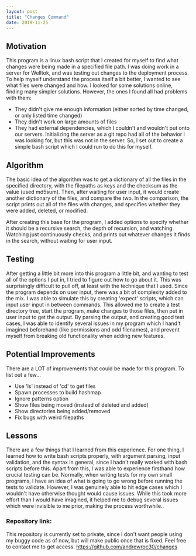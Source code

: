 ```yaml
---
layout: post
title: "Changes Command"
date: 2019-11-25
---
```


## Motivation

This program is a linux bash script that I created for myself to find what changes were being made in a specified file path.  I was doing work in a server for Welltok, and was testing out changes to the deployment process.  To help myself understand the process itself a bit better, I wanted to see what files were changed and how.  I looked for some solutions online, finding many simpler solutions.  However, the ones I found all had problems with them:
 - They didn't give me enough information (either sorted by time changed, or only listed time changed)
 - They didn't work on large amounts of files
 - They had external dependencies, which I couldn't and wouldn't put onto our servers.  Initializing the server as a git repo had all of the behavior I was looking for, but this was not in the server.
So, I set out to create a simple bash script which I could run to do this for myself.

## Algorithm

The basic idea of the algorithm was to get a dictionary of all the files in the specified directory, with the filepaths as keys and the checksum as the value (used md5sum).  Then, after waiting for user input, it would create another dictionary of the files, and compare the two.  In the comparison, the script prints out all of the files with changes, and specifies whether they were added, deleted, or modified.

After creating this base for the program, I added options to specify whether it should be a recursive search, the depth of recursion, and watching.  Watching just continuously checks, and prints out whatever changes it finds in the search, without waiting for user input.

## Testing

After getting a little bit more into this program a little bit, and wanting to test all of the options I put in, I tried to figure out how to go about it.  This was surprisingly difficult to pull off, at least with the technique that I used.  Since the program depends on user input, there was a bit of complexity added to the mix.  I was able to simulate this by creating 'expect' scripts, which can input user input in between commands.  This allowed me to create a test directory tree, start the program, make changes to those files, then put in user input to get the output.  By parsing the output, and creating good test cases, I was able to identify several issues in my program which I hand't imagined beforehand (like permissions and odd filenames), and prevent myself from breaking old functionality when adding new features.

## Potential Improvements

There are a LOT of improvements that could be made for this program.  To list out a few...
 - Use 'ls' instead of 'cd' to get files
 - Spawn processes to build hashmap
 - Ignore patterns option
 - Show files being moved (instead of deleted and added)
 - Show directories being added/removed
 - Fix bugs with weird filepaths

## Lessons

There are a few things that I learned from this experience.  For one thing, I learned how to write bash scripts properly, with argument parsing, input validation, and the syntax in general, since I hadn't really worked with bash scripts before this.  Apart from this, I was able to experience firsthand how crucial testing can be.  Normally, when writing tests for my own small programs, I have an idea of what is going to go wrong before running the tests to validate.  However, I was genuinely able to hit edge cases which I wouldn't have otherwise thought would cause issues.  While this took more effort than I would have imagined, it helped me to debug several issues which were invisible to me prior, making the process worthwhile..

### Repository link:

This repository is currently set to private, since I don't want people using my buggy code as of now, but will make public once that is fixed.  Feel free to contact me to get access.
<a href="https://github.com/andrewroc30/changes" target="_blank">https://github.com/andrewroc30/changes</a>
